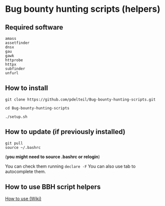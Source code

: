 # Bug bounty hunting scripts (helpers)


## Required software 

```
amass
assetfinder
dnsx
gau
gawk
httprobe
httpx
subfinder
unfurl
```

## How to install

```
git clone https://github.com/pdelteil/Bug-bounty-hunting-scripts.git

cd Bug-bounty-hunting-scripts

./setup.sh 
```

## How to update (if previously installed)

```
git pull 
source ~/.bashrc 
```

(**you might need to source .bashrc or relogin**)

You can check them running `declare -F` 
You can also use tab to autocomplete them. 


## How to use BBH script helpers 

[How to use (Wiki)](https://github.com/pdelteil/Bug-bounty-hunting-scripts/wiki/How-to-use-the-scripts)

